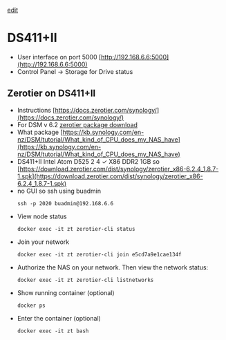 [edit]()

# DS411+II
- User interface on port 5000 [http://192.168.6.6:5000](http://192.168.6.6:5000)
- Control Panel -> Storage for Drive status

## Zerotier on DS411+II
- Instructions [https://docs.zerotier.com/synology/](https://docs.zerotier.com/synology/)
- For DSM v 6.2 [zerotier package download](https://download.zerotier.com/dist/synology/)
- What package [https://kb.synology.com/en-nz/DSM/tutorial/What_kind_of_CPU_does_my_NAS_have](https://kb.synology.com/en-nz/DSM/tutorial/What_kind_of_CPU_does_my_NAS_have)
- DS411+II	Intel Atom D525	2	4	✓	X86	DDR2 1GB so [https://download.zerotier.com/dist/synology/zerotier_x86-6.2.4_1.8.7-1.spk](https://download.zerotier.com/dist/synology/zerotier_x86-6.2.4_1.8.7-1.spk)
- no GUI so ssh using buadmin
  ```
  ssh -p 2020 buadmin@192.168.6.6
  ```
- View node status
  ```
  docker exec -it zt zerotier-cli status
  ```
- Join your network
  ```
  docker exec -it zt zerotier-cli join e5cd7a9e1cae134f
  ```
- Authorize the NAS on your network. Then view the network status:
  ```
  docker exec -it zt zerotier-cli listnetworks
  ```
- Show running container (optional)
  ```
  docker ps
  ```
- Enter the container (optional)
  ```
  docker exec -it zt bash
  ```
